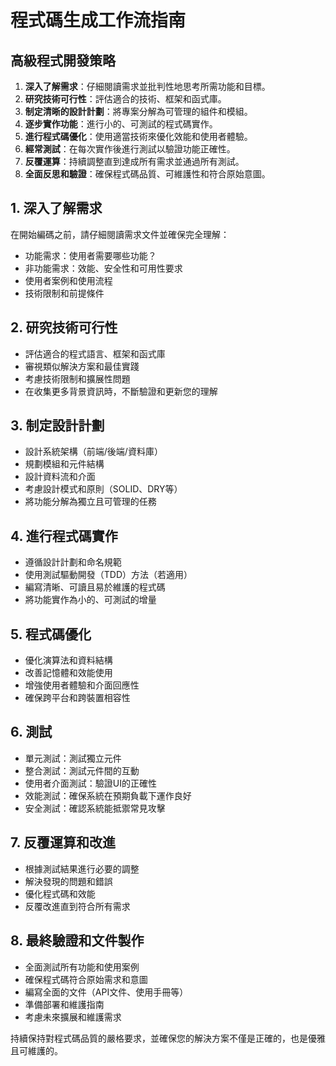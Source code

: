 # 程式碼生成工作流指南

## 高級程式開發策略

1. **深入了解需求**：仔細閱讀需求並批判性地思考所需功能和目標。
2. **研究技術可行性**：評估適合的技術、框架和函式庫。
3. **制定清晰的設計計劃**：將專案分解為可管理的組件和模組。
4. **逐步實作功能**：進行小的、可測試的程式碼實作。
5. **進行程式碼優化**：使用適當技術來優化效能和使用者體驗。
6. **經常測試**：在每次實作後進行測試以驗證功能正確性。
7. **反覆運算**：持續調整直到達成所有需求並通過所有測試。
8. **全面反思和驗證**：確保程式碼品質、可維護性和符合原始意圖。

## 1. 深入了解需求
在開始編碼之前，請仔細閱讀需求文件並確保完全理解：
- 功能需求：使用者需要哪些功能？
- 非功能需求：效能、安全性和可用性要求
- 使用者案例和使用流程
- 技術限制和前提條件

## 2. 研究技術可行性
- 評估適合的程式語言、框架和函式庫
- 審視類似解決方案和最佳實踐
- 考慮技術限制和擴展性問題
- 在收集更多背景資訊時，不斷驗證和更新您的理解

## 3. 制定設計計劃
- 設計系統架構（前端/後端/資料庫）
- 規劃模組和元件結構
- 設計資料流和介面
- 考慮設計模式和原則（SOLID、DRY等）
- 將功能分解為獨立且可管理的任務

## 4. 進行程式碼實作
- 遵循設計計劃和命名規範
- 使用測試驅動開發（TDD）方法（若適用）
- 編寫清晰、可讀且易於維護的程式碼
- 將功能實作為小的、可測試的增量

## 5. 程式碼優化
- 優化演算法和資料結構
- 改善記憶體和效能使用
- 增強使用者體驗和介面回應性
- 確保跨平台和跨裝置相容性

## 6. 測試
- 單元測試：測試獨立元件
- 整合測試：測試元件間的互動
- 使用者介面測試：驗證UI的正確性
- 效能測試：確保系統在預期負載下運作良好
- 安全測試：確認系統能抵禦常見攻擊

## 7. 反覆運算和改進
- 根據測試結果進行必要的調整
- 解決發現的問題和錯誤
- 優化程式碼和效能
- 反覆改進直到符合所有需求

## 8. 最終驗證和文件製作
- 全面測試所有功能和使用案例
- 確保程式碼符合原始需求和意圖
- 編寫全面的文件（API文件、使用手冊等）
- 準備部署和維護指南
- 考慮未來擴展和維護需求

持續保持對程式碼品質的嚴格要求，並確保您的解決方案不僅是正確的，也是優雅且可維護的。